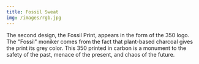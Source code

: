 ```yaml
---
title: Fossil Sweat
img: /images/rgb.jpg
---
```


The second design, the Fossil Print, appears in the form of the 350 logo. The "Fossil" moniker comes from the fact that
plant-based charcoal gives the print its grey color. This 350 printed in carbon is a monument to the safety of the
past, menace of the present, and chaos of the future.
